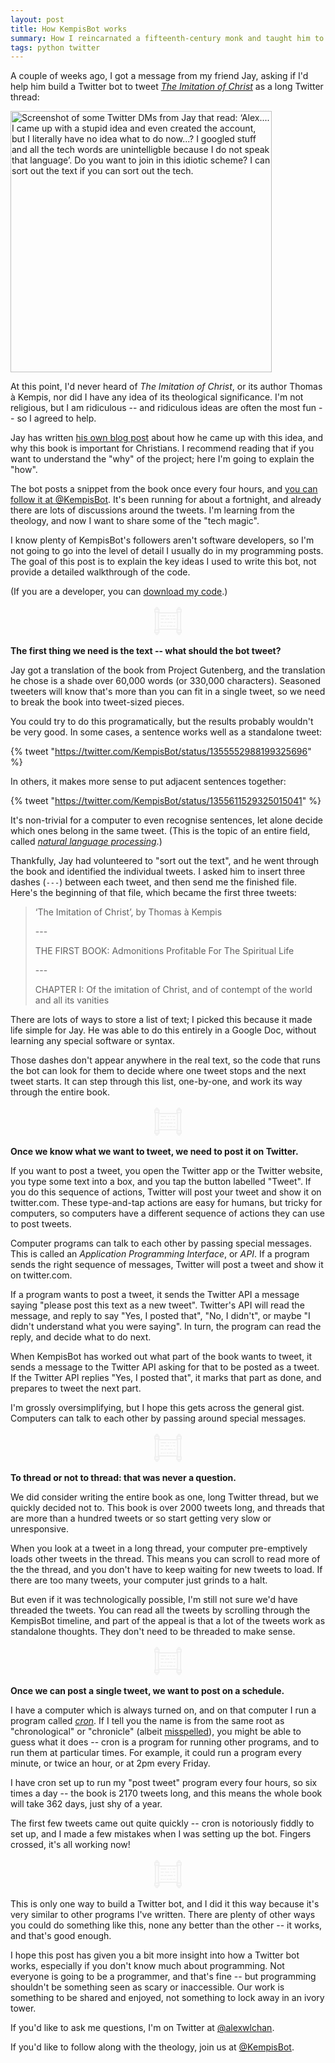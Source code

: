 ```yaml
---
layout: post
title: How KempisBot works
summary: How I reincarnated a fifteenth-century monk and taught him to use Twitter.
tags: python twitter
---
```


A couple of weeks ago, I got a message from my friend Jay, asking if I'd help him build a Twitter bot to tweet [*The Imitation of Christ*](https://en.wikipedia.org/wiki/The_Imitation_of_Christ) as a long Twitter thread:

<img src="/images/2021/messages_from_jay.png" style="width: 418px;" alt="Screenshot of some Twitter DMs from Jay that read: ‘Alex.... I came up with a stupid idea and even created the account, but I literally have no idea what to do now...? I googled stuff and all the tech words are unintelligble because I do not speak that language’. Do you want to join in this idiotic scheme? I can sort out the text if you can sort out the tech.">

At this point, I'd never heard of *The Imitation of Christ*, or its author Thomas à Kempis, nor did I have any idea of its theological significance.
I'm not religious, but I am ridiculous -- and ridiculous ideas are often the most fun -- so I agreed to help.

Jay has written [his own blog post](https://jayhulme.com/blog/kempisbot) about how he came up with this idea, and why this book is important for Christians.
I recommend reading that if you want to understand the "why" of the project; here I'm going to explain the "how".

The bot posts a snippet from the book once every four hours, and [you can follow it at @KempisBot](https://twitter.com/kempisbot).
It's been running for about a fortnight, and already there are lots of discussions around the tweets.
I'm learning from the theology, and now I want to share some of the "tech magic".

I know plenty of KempisBot's followers aren't software developers, so I'm not going to go into the level of detail I usually do in my programming posts.
The goal of this post is to explain the key ideas I used to write this bot, not provide a detailed walkthrough of the code.

(If you are a developer, you can [download my code](/files/2021/kempisbot.py).)

<center>
  <!-- https://thenounproject.com/search/?i=625542&q=scripture -->
  <svg xmlns="http://www.w3.org/2000/svg" xmlns:xlink="http://www.w3.org/1999/xlink" height="50px" width="50px" fill="#f0f0f0" version="1.1" x="0px" y="0px" viewBox="0 0 100 100" enable-background="new 0 0 100 100" xml:space="preserve">
    <path d="M72.474,67.777h-5.323c-0.829,0-1.5-0.672-1.5-1.5s0.671-1.5,1.5-1.5h5.323  c0.829,0,1.5,0.672,1.5,1.5S73.302,67.777,72.474,67.777z M62.938,67.777h-7.616c-0.829,0-1.5-0.672-1.5-1.5s0.671-1.5,1.5-1.5  h7.616c0.829,0,1.5,0.672,1.5,1.5S63.767,67.777,62.938,67.777z M50.814,67.777h-4.067c-0.829,0-1.5-0.672-1.5-1.5  s0.671-1.5,1.5-1.5h4.067c0.829,0,1.5,0.672,1.5,1.5S51.643,67.777,50.814,67.777z M41.72,67.777h-1.479c-0.829,0-1.5-0.672-1.5-1.5  s0.671-1.5,1.5-1.5h1.479c0.829,0,1.5,0.672,1.5,1.5S42.549,67.777,41.72,67.777z M36.252,67.777h-0.964c-0.829,0-1.5-0.672-1.5-1.5  s0.671-1.5,1.5-1.5h0.964c0.829,0,1.5,0.672,1.5,1.5S37.081,67.777,36.252,67.777z M31.371,67.777h-3.844  c-0.829,0-1.5-0.672-1.5-1.5s0.671-1.5,1.5-1.5h3.844c0.829,0,1.5,0.672,1.5,1.5S32.199,67.777,31.371,67.777z M72.474,55.771  h-2.366c-0.829,0-1.5-0.672-1.5-1.5s0.671-1.5,1.5-1.5h2.366c0.829,0,1.5,0.672,1.5,1.5S73.302,55.771,72.474,55.771z   M64.231,55.771H49.409c-0.829,0-1.5-0.672-1.5-1.5s0.671-1.5,1.5-1.5h14.822c0.829,0,1.5,0.672,1.5,1.5S65.06,55.771,64.231,55.771  z M44.532,55.771h-5.473c-0.829,0-1.5-0.672-1.5-1.5s0.671-1.5,1.5-1.5h5.473c0.829,0,1.5,0.672,1.5,1.5S45.36,55.771,44.532,55.771  z M34.478,55.771h-6.951c-0.829,0-1.5-0.672-1.5-1.5s0.671-1.5,1.5-1.5h6.951c0.829,0,1.5,0.672,1.5,1.5  S35.306,55.771,34.478,55.771z M72.474,44.907h-5.323c-0.829,0-1.5-0.672-1.5-1.5s0.671-1.5,1.5-1.5h5.323  c0.829,0,1.5,0.672,1.5,1.5S73.302,44.907,72.474,44.907z M62.124,44.907h-2.957c-0.829,0-1.5-0.672-1.5-1.5s0.671-1.5,1.5-1.5  h2.957c0.829,0,1.5,0.672,1.5,1.5S62.953,44.907,62.124,44.907z M53.323,44.907h-11.42c-0.829,0-1.5-0.672-1.5-1.5  s0.671-1.5,1.5-1.5h11.42c0.829,0,1.5,0.672,1.5,1.5S54.151,44.907,53.323,44.907z M35.618,44.907h-8.091  c-0.829,0-1.5-0.672-1.5-1.5s0.671-1.5,1.5-1.5h8.091c0.829,0,1.5,0.672,1.5,1.5S36.446,44.907,35.618,44.907z M72.474,35.188  h-7.393c-0.829,0-1.5-0.672-1.5-1.5s0.671-1.5,1.5-1.5h7.393c0.829,0,1.5,0.672,1.5,1.5S73.302,35.188,72.474,35.188z   M59.795,35.188h-2.698c-0.829,0-1.5-0.672-1.5-1.5s0.671-1.5,1.5-1.5h2.698c0.829,0,1.5,0.672,1.5,1.5S60.624,35.188,59.795,35.188  z M52.253,35.188h-1.957c-0.829,0-1.5-0.672-1.5-1.5s0.671-1.5,1.5-1.5h1.957c0.829,0,1.5,0.672,1.5,1.5  S53.082,35.188,52.253,35.188z M43.495,35.188H27.526c-0.829,0-1.5-0.672-1.5-1.5s0.671-1.5,1.5-1.5h15.968  c0.829,0,1.5,0.672,1.5,1.5S44.323,35.188,43.495,35.188z M85.521,94.883c-3.453,0-5.253-2.027-5.353-6.026h-1.289  c-1.104,0-2-0.896-2-2v-7.707c0-0.373,0.102-0.723,0.28-1.021H22.84c0.178,0.299,0.28,0.648,0.28,1.021v7.707c0,1.104-0.896,2-2,2  h-1.288c-0.022,1.843-0.357,6.026-5.355,6.026c-3.453,0-5.253-2.027-5.353-6.026H7.834c-1.104,0-2-0.896-2-2v-7.707  c0-1.043,0.799-1.9,1.818-1.992v-54.35c-1.02-0.092-1.818-0.949-1.818-1.992v-7.707c0-1.104,0.896-2,2-2h1.288  c0.026-1.86,0.389-5.991,5.355-5.991c3.443,0,5.242,2.015,5.352,5.991h1.292c1.104,0,2,0.896,2,2v7.707  c0,0.524-0.202,1.001-0.531,1.357h54.821c-0.33-0.356-0.531-0.833-0.531-1.357v-7.707c0-1.104,0.896-2,2-2h1.286  c0.026-1.86,0.389-5.991,5.355-5.991c3.443,0,5.242,2.015,5.352,5.991h1.293c1.104,0,2,0.896,2,2v7.707  c0,1.063-0.829,1.932-1.875,1.996v54.342c1.046,0.064,1.875,0.934,1.875,1.996v7.707c0,1.104-0.896,2-2,2h-1.29  C90.854,90.699,90.519,94.883,85.521,94.883z M84.167,88.856c0.035,2.026,0.393,2.026,1.354,2.026c0.961,0,1.319,0,1.354-2.026  H84.167z M13.123,88.856c0.035,2.026,0.393,2.026,1.354,2.026c0.961,0,1.319,0,1.354-2.026H13.123z M80.879,84.856h9.287v-3.707  h-9.287V84.856z M9.834,84.856h9.287v-3.707H9.834V84.856z M82.698,77.149h5.594V22.815h-5.594V77.149z M11.652,77.149h5.594V22.815  h-5.594V77.149z M21.246,74.128h57.452V26.173H21.246V74.128z M80.879,18.815h9.287v-3.707h-9.287V18.815z M9.834,18.815h9.287  v-3.707H9.834V18.815z M84.167,11.108h2.708c-0.039-1.991-0.398-1.991-1.354-1.991C84.565,9.117,84.206,9.117,84.167,11.108z   M13.124,11.108h2.708c-0.039-1.991-0.398-1.991-1.354-1.991C13.521,9.117,13.162,9.117,13.124,11.108z"/>
  </svg>
</center>

**The first thing we need is the text -- what should the bot tweet?**

Jay got a translation of the book from Project Gutenberg, and the translation he chose is a shade over 60,000 words (or 330,000 characters).
Seasoned tweeters will know that's more than you can fit in a single tweet, so we need to break the book into tweet-sized pieces.

You could try to do this programatically, but the results probably wouldn't be very good.
In some cases, a sentence works well as a standalone tweet:

{% tweet "https://twitter.com/KempisBot/status/1355552988199325696" %}

In others, it makes more sense to put adjacent sentences together:

{% tweet "https://twitter.com/KempisBot/status/1355611529325015041" %}

It's non-trivial for a computer to even recognise sentences, let alone decide which ones belong in the same tweet.
(This is the topic of an entire field, called [*natural language processing*](https://en.wikipedia.org/wiki/Natural_language_processing).)

Thankfully, Jay had volunteered to "sort out the text", and he went through the book and identified the individual tweets.
I asked him to insert three dashes (`---`) between each tweet, and then send me the finished file.
Here's the beginning of that file, which became the first three tweets:

> ‘The Imitation of Christ’, by Thomas à Kempis
>
> \-\-\-
>
> THE FIRST BOOK: Admonitions Profitable For The Spiritual Life
>
> \-\-\-
>
> CHAPTER I: Of the imitation of Christ, and of contempt of the world and all its vanities

There are lots of ways to store a list of text; I picked this because it made life simple for Jay.
He was able to do this entirely in a Google Doc, without learning any special software or syntax.

Those dashes don't appear anywhere in the real text, so the code that runs the bot can look for them to decide where one tweet stops and the next tweet starts.
It can step through this list, one-by-one, and work its way through the entire book.

<center>
  <!-- https://thenounproject.com/search/?i=625542&q=scripture -->
  <svg xmlns="http://www.w3.org/2000/svg" xmlns:xlink="http://www.w3.org/1999/xlink" height="50px" width="50px" fill="#f0f0f0" version="1.1" x="0px" y="0px" viewBox="0 0 100 100" enable-background="new 0 0 100 100" xml:space="preserve">
    <path d="M72.474,67.777h-5.323c-0.829,0-1.5-0.672-1.5-1.5s0.671-1.5,1.5-1.5h5.323  c0.829,0,1.5,0.672,1.5,1.5S73.302,67.777,72.474,67.777z M62.938,67.777h-7.616c-0.829,0-1.5-0.672-1.5-1.5s0.671-1.5,1.5-1.5  h7.616c0.829,0,1.5,0.672,1.5,1.5S63.767,67.777,62.938,67.777z M50.814,67.777h-4.067c-0.829,0-1.5-0.672-1.5-1.5  s0.671-1.5,1.5-1.5h4.067c0.829,0,1.5,0.672,1.5,1.5S51.643,67.777,50.814,67.777z M41.72,67.777h-1.479c-0.829,0-1.5-0.672-1.5-1.5  s0.671-1.5,1.5-1.5h1.479c0.829,0,1.5,0.672,1.5,1.5S42.549,67.777,41.72,67.777z M36.252,67.777h-0.964c-0.829,0-1.5-0.672-1.5-1.5  s0.671-1.5,1.5-1.5h0.964c0.829,0,1.5,0.672,1.5,1.5S37.081,67.777,36.252,67.777z M31.371,67.777h-3.844  c-0.829,0-1.5-0.672-1.5-1.5s0.671-1.5,1.5-1.5h3.844c0.829,0,1.5,0.672,1.5,1.5S32.199,67.777,31.371,67.777z M72.474,55.771  h-2.366c-0.829,0-1.5-0.672-1.5-1.5s0.671-1.5,1.5-1.5h2.366c0.829,0,1.5,0.672,1.5,1.5S73.302,55.771,72.474,55.771z   M64.231,55.771H49.409c-0.829,0-1.5-0.672-1.5-1.5s0.671-1.5,1.5-1.5h14.822c0.829,0,1.5,0.672,1.5,1.5S65.06,55.771,64.231,55.771  z M44.532,55.771h-5.473c-0.829,0-1.5-0.672-1.5-1.5s0.671-1.5,1.5-1.5h5.473c0.829,0,1.5,0.672,1.5,1.5S45.36,55.771,44.532,55.771  z M34.478,55.771h-6.951c-0.829,0-1.5-0.672-1.5-1.5s0.671-1.5,1.5-1.5h6.951c0.829,0,1.5,0.672,1.5,1.5  S35.306,55.771,34.478,55.771z M72.474,44.907h-5.323c-0.829,0-1.5-0.672-1.5-1.5s0.671-1.5,1.5-1.5h5.323  c0.829,0,1.5,0.672,1.5,1.5S73.302,44.907,72.474,44.907z M62.124,44.907h-2.957c-0.829,0-1.5-0.672-1.5-1.5s0.671-1.5,1.5-1.5  h2.957c0.829,0,1.5,0.672,1.5,1.5S62.953,44.907,62.124,44.907z M53.323,44.907h-11.42c-0.829,0-1.5-0.672-1.5-1.5  s0.671-1.5,1.5-1.5h11.42c0.829,0,1.5,0.672,1.5,1.5S54.151,44.907,53.323,44.907z M35.618,44.907h-8.091  c-0.829,0-1.5-0.672-1.5-1.5s0.671-1.5,1.5-1.5h8.091c0.829,0,1.5,0.672,1.5,1.5S36.446,44.907,35.618,44.907z M72.474,35.188  h-7.393c-0.829,0-1.5-0.672-1.5-1.5s0.671-1.5,1.5-1.5h7.393c0.829,0,1.5,0.672,1.5,1.5S73.302,35.188,72.474,35.188z   M59.795,35.188h-2.698c-0.829,0-1.5-0.672-1.5-1.5s0.671-1.5,1.5-1.5h2.698c0.829,0,1.5,0.672,1.5,1.5S60.624,35.188,59.795,35.188  z M52.253,35.188h-1.957c-0.829,0-1.5-0.672-1.5-1.5s0.671-1.5,1.5-1.5h1.957c0.829,0,1.5,0.672,1.5,1.5  S53.082,35.188,52.253,35.188z M43.495,35.188H27.526c-0.829,0-1.5-0.672-1.5-1.5s0.671-1.5,1.5-1.5h15.968  c0.829,0,1.5,0.672,1.5,1.5S44.323,35.188,43.495,35.188z M85.521,94.883c-3.453,0-5.253-2.027-5.353-6.026h-1.289  c-1.104,0-2-0.896-2-2v-7.707c0-0.373,0.102-0.723,0.28-1.021H22.84c0.178,0.299,0.28,0.648,0.28,1.021v7.707c0,1.104-0.896,2-2,2  h-1.288c-0.022,1.843-0.357,6.026-5.355,6.026c-3.453,0-5.253-2.027-5.353-6.026H7.834c-1.104,0-2-0.896-2-2v-7.707  c0-1.043,0.799-1.9,1.818-1.992v-54.35c-1.02-0.092-1.818-0.949-1.818-1.992v-7.707c0-1.104,0.896-2,2-2h1.288  c0.026-1.86,0.389-5.991,5.355-5.991c3.443,0,5.242,2.015,5.352,5.991h1.292c1.104,0,2,0.896,2,2v7.707  c0,0.524-0.202,1.001-0.531,1.357h54.821c-0.33-0.356-0.531-0.833-0.531-1.357v-7.707c0-1.104,0.896-2,2-2h1.286  c0.026-1.86,0.389-5.991,5.355-5.991c3.443,0,5.242,2.015,5.352,5.991h1.293c1.104,0,2,0.896,2,2v7.707  c0,1.063-0.829,1.932-1.875,1.996v54.342c1.046,0.064,1.875,0.934,1.875,1.996v7.707c0,1.104-0.896,2-2,2h-1.29  C90.854,90.699,90.519,94.883,85.521,94.883z M84.167,88.856c0.035,2.026,0.393,2.026,1.354,2.026c0.961,0,1.319,0,1.354-2.026  H84.167z M13.123,88.856c0.035,2.026,0.393,2.026,1.354,2.026c0.961,0,1.319,0,1.354-2.026H13.123z M80.879,84.856h9.287v-3.707  h-9.287V84.856z M9.834,84.856h9.287v-3.707H9.834V84.856z M82.698,77.149h5.594V22.815h-5.594V77.149z M11.652,77.149h5.594V22.815  h-5.594V77.149z M21.246,74.128h57.452V26.173H21.246V74.128z M80.879,18.815h9.287v-3.707h-9.287V18.815z M9.834,18.815h9.287  v-3.707H9.834V18.815z M84.167,11.108h2.708c-0.039-1.991-0.398-1.991-1.354-1.991C84.565,9.117,84.206,9.117,84.167,11.108z   M13.124,11.108h2.708c-0.039-1.991-0.398-1.991-1.354-1.991C13.521,9.117,13.162,9.117,13.124,11.108z"/>
  </svg>
</center>

**Once we know what we want to tweet, we need to post it on Twitter.**

If you want to post a tweet, you open the Twitter app or the Twitter website, you type some text into a box, and you tap the button labelled "Tweet".
If you do this sequence of actions, Twitter will post your tweet and show it on twitter.com.
These type-and-tap actions are easy for humans, but tricky for computers, so computers have a different sequence of actions they can use to post tweets.

Computer programs can talk to each other by passing special messages.
This is called an *Application Programming Interface*, or *API*.
If a program sends the right sequence of messages, Twitter will post a tweet and show it on twitter.com.

If a program wants to post a tweet, it sends the Twitter API a message saying "please post this text as a new tweet".
Twitter's API will read the message, and reply to say "Yes, I posted that", "No, I didn't", or maybe "I didn't understand what you were saying".
In turn, the program can read the reply, and decide what to do next.

When KempisBot has worked out what part of the book wants to tweet, it sends a message to the Twitter API asking for that to be posted as a tweet.
If the Twitter API replies "Yes, I posted that", it marks that part as done, and prepares to tweet the next part.

I'm grossly oversimplifying, but I hope this gets across the general gist.
Computers can talk to each other by passing around special messages.

<center>
  <!-- https://thenounproject.com/search/?i=625542&q=scripture -->
  <svg xmlns="http://www.w3.org/2000/svg" xmlns:xlink="http://www.w3.org/1999/xlink" height="50px" width="50px" fill="#f0f0f0" version="1.1" x="0px" y="0px" viewBox="0 0 100 100" enable-background="new 0 0 100 100" xml:space="preserve">
    <path d="M72.474,67.777h-5.323c-0.829,0-1.5-0.672-1.5-1.5s0.671-1.5,1.5-1.5h5.323  c0.829,0,1.5,0.672,1.5,1.5S73.302,67.777,72.474,67.777z M62.938,67.777h-7.616c-0.829,0-1.5-0.672-1.5-1.5s0.671-1.5,1.5-1.5  h7.616c0.829,0,1.5,0.672,1.5,1.5S63.767,67.777,62.938,67.777z M50.814,67.777h-4.067c-0.829,0-1.5-0.672-1.5-1.5  s0.671-1.5,1.5-1.5h4.067c0.829,0,1.5,0.672,1.5,1.5S51.643,67.777,50.814,67.777z M41.72,67.777h-1.479c-0.829,0-1.5-0.672-1.5-1.5  s0.671-1.5,1.5-1.5h1.479c0.829,0,1.5,0.672,1.5,1.5S42.549,67.777,41.72,67.777z M36.252,67.777h-0.964c-0.829,0-1.5-0.672-1.5-1.5  s0.671-1.5,1.5-1.5h0.964c0.829,0,1.5,0.672,1.5,1.5S37.081,67.777,36.252,67.777z M31.371,67.777h-3.844  c-0.829,0-1.5-0.672-1.5-1.5s0.671-1.5,1.5-1.5h3.844c0.829,0,1.5,0.672,1.5,1.5S32.199,67.777,31.371,67.777z M72.474,55.771  h-2.366c-0.829,0-1.5-0.672-1.5-1.5s0.671-1.5,1.5-1.5h2.366c0.829,0,1.5,0.672,1.5,1.5S73.302,55.771,72.474,55.771z   M64.231,55.771H49.409c-0.829,0-1.5-0.672-1.5-1.5s0.671-1.5,1.5-1.5h14.822c0.829,0,1.5,0.672,1.5,1.5S65.06,55.771,64.231,55.771  z M44.532,55.771h-5.473c-0.829,0-1.5-0.672-1.5-1.5s0.671-1.5,1.5-1.5h5.473c0.829,0,1.5,0.672,1.5,1.5S45.36,55.771,44.532,55.771  z M34.478,55.771h-6.951c-0.829,0-1.5-0.672-1.5-1.5s0.671-1.5,1.5-1.5h6.951c0.829,0,1.5,0.672,1.5,1.5  S35.306,55.771,34.478,55.771z M72.474,44.907h-5.323c-0.829,0-1.5-0.672-1.5-1.5s0.671-1.5,1.5-1.5h5.323  c0.829,0,1.5,0.672,1.5,1.5S73.302,44.907,72.474,44.907z M62.124,44.907h-2.957c-0.829,0-1.5-0.672-1.5-1.5s0.671-1.5,1.5-1.5  h2.957c0.829,0,1.5,0.672,1.5,1.5S62.953,44.907,62.124,44.907z M53.323,44.907h-11.42c-0.829,0-1.5-0.672-1.5-1.5  s0.671-1.5,1.5-1.5h11.42c0.829,0,1.5,0.672,1.5,1.5S54.151,44.907,53.323,44.907z M35.618,44.907h-8.091  c-0.829,0-1.5-0.672-1.5-1.5s0.671-1.5,1.5-1.5h8.091c0.829,0,1.5,0.672,1.5,1.5S36.446,44.907,35.618,44.907z M72.474,35.188  h-7.393c-0.829,0-1.5-0.672-1.5-1.5s0.671-1.5,1.5-1.5h7.393c0.829,0,1.5,0.672,1.5,1.5S73.302,35.188,72.474,35.188z   M59.795,35.188h-2.698c-0.829,0-1.5-0.672-1.5-1.5s0.671-1.5,1.5-1.5h2.698c0.829,0,1.5,0.672,1.5,1.5S60.624,35.188,59.795,35.188  z M52.253,35.188h-1.957c-0.829,0-1.5-0.672-1.5-1.5s0.671-1.5,1.5-1.5h1.957c0.829,0,1.5,0.672,1.5,1.5  S53.082,35.188,52.253,35.188z M43.495,35.188H27.526c-0.829,0-1.5-0.672-1.5-1.5s0.671-1.5,1.5-1.5h15.968  c0.829,0,1.5,0.672,1.5,1.5S44.323,35.188,43.495,35.188z M85.521,94.883c-3.453,0-5.253-2.027-5.353-6.026h-1.289  c-1.104,0-2-0.896-2-2v-7.707c0-0.373,0.102-0.723,0.28-1.021H22.84c0.178,0.299,0.28,0.648,0.28,1.021v7.707c0,1.104-0.896,2-2,2  h-1.288c-0.022,1.843-0.357,6.026-5.355,6.026c-3.453,0-5.253-2.027-5.353-6.026H7.834c-1.104,0-2-0.896-2-2v-7.707  c0-1.043,0.799-1.9,1.818-1.992v-54.35c-1.02-0.092-1.818-0.949-1.818-1.992v-7.707c0-1.104,0.896-2,2-2h1.288  c0.026-1.86,0.389-5.991,5.355-5.991c3.443,0,5.242,2.015,5.352,5.991h1.292c1.104,0,2,0.896,2,2v7.707  c0,0.524-0.202,1.001-0.531,1.357h54.821c-0.33-0.356-0.531-0.833-0.531-1.357v-7.707c0-1.104,0.896-2,2-2h1.286  c0.026-1.86,0.389-5.991,5.355-5.991c3.443,0,5.242,2.015,5.352,5.991h1.293c1.104,0,2,0.896,2,2v7.707  c0,1.063-0.829,1.932-1.875,1.996v54.342c1.046,0.064,1.875,0.934,1.875,1.996v7.707c0,1.104-0.896,2-2,2h-1.29  C90.854,90.699,90.519,94.883,85.521,94.883z M84.167,88.856c0.035,2.026,0.393,2.026,1.354,2.026c0.961,0,1.319,0,1.354-2.026  H84.167z M13.123,88.856c0.035,2.026,0.393,2.026,1.354,2.026c0.961,0,1.319,0,1.354-2.026H13.123z M80.879,84.856h9.287v-3.707  h-9.287V84.856z M9.834,84.856h9.287v-3.707H9.834V84.856z M82.698,77.149h5.594V22.815h-5.594V77.149z M11.652,77.149h5.594V22.815  h-5.594V77.149z M21.246,74.128h57.452V26.173H21.246V74.128z M80.879,18.815h9.287v-3.707h-9.287V18.815z M9.834,18.815h9.287  v-3.707H9.834V18.815z M84.167,11.108h2.708c-0.039-1.991-0.398-1.991-1.354-1.991C84.565,9.117,84.206,9.117,84.167,11.108z   M13.124,11.108h2.708c-0.039-1.991-0.398-1.991-1.354-1.991C13.521,9.117,13.162,9.117,13.124,11.108z"/>
  </svg>
</center>

**To thread or not to thread: that was never a question.**

We did consider writing the entire book as one, long Twitter thread, but we quickly decided not to.
This book is over 2000 tweets long, and threads that are more than a hundred tweets or so start getting very slow or unresponsive.

When you look at a tweet in a long thread, your computer pre-emptively loads other tweets in the thread.
This means you can scroll to read more of the the thread, and you don't have to keep waiting for new tweets to load.
If there are too many tweets, your computer just grinds to a halt.

But even if it was technologically possible, I'm still not sure we'd have threaded the tweets.
You can read all the tweets by scrolling through the KempisBot timeline, and part of the appeal is that a lot of the tweets work as standalone thoughts.
They don't need to be threaded to make sense.

<center>
  <!-- https://thenounproject.com/search/?i=625542&q=scripture -->
  <svg xmlns="http://www.w3.org/2000/svg" xmlns:xlink="http://www.w3.org/1999/xlink" height="50px" width="50px" fill="#f0f0f0" version="1.1" x="0px" y="0px" viewBox="0 0 100 100" enable-background="new 0 0 100 100" xml:space="preserve">
    <path d="M72.474,67.777h-5.323c-0.829,0-1.5-0.672-1.5-1.5s0.671-1.5,1.5-1.5h5.323  c0.829,0,1.5,0.672,1.5,1.5S73.302,67.777,72.474,67.777z M62.938,67.777h-7.616c-0.829,0-1.5-0.672-1.5-1.5s0.671-1.5,1.5-1.5  h7.616c0.829,0,1.5,0.672,1.5,1.5S63.767,67.777,62.938,67.777z M50.814,67.777h-4.067c-0.829,0-1.5-0.672-1.5-1.5  s0.671-1.5,1.5-1.5h4.067c0.829,0,1.5,0.672,1.5,1.5S51.643,67.777,50.814,67.777z M41.72,67.777h-1.479c-0.829,0-1.5-0.672-1.5-1.5  s0.671-1.5,1.5-1.5h1.479c0.829,0,1.5,0.672,1.5,1.5S42.549,67.777,41.72,67.777z M36.252,67.777h-0.964c-0.829,0-1.5-0.672-1.5-1.5  s0.671-1.5,1.5-1.5h0.964c0.829,0,1.5,0.672,1.5,1.5S37.081,67.777,36.252,67.777z M31.371,67.777h-3.844  c-0.829,0-1.5-0.672-1.5-1.5s0.671-1.5,1.5-1.5h3.844c0.829,0,1.5,0.672,1.5,1.5S32.199,67.777,31.371,67.777z M72.474,55.771  h-2.366c-0.829,0-1.5-0.672-1.5-1.5s0.671-1.5,1.5-1.5h2.366c0.829,0,1.5,0.672,1.5,1.5S73.302,55.771,72.474,55.771z   M64.231,55.771H49.409c-0.829,0-1.5-0.672-1.5-1.5s0.671-1.5,1.5-1.5h14.822c0.829,0,1.5,0.672,1.5,1.5S65.06,55.771,64.231,55.771  z M44.532,55.771h-5.473c-0.829,0-1.5-0.672-1.5-1.5s0.671-1.5,1.5-1.5h5.473c0.829,0,1.5,0.672,1.5,1.5S45.36,55.771,44.532,55.771  z M34.478,55.771h-6.951c-0.829,0-1.5-0.672-1.5-1.5s0.671-1.5,1.5-1.5h6.951c0.829,0,1.5,0.672,1.5,1.5  S35.306,55.771,34.478,55.771z M72.474,44.907h-5.323c-0.829,0-1.5-0.672-1.5-1.5s0.671-1.5,1.5-1.5h5.323  c0.829,0,1.5,0.672,1.5,1.5S73.302,44.907,72.474,44.907z M62.124,44.907h-2.957c-0.829,0-1.5-0.672-1.5-1.5s0.671-1.5,1.5-1.5  h2.957c0.829,0,1.5,0.672,1.5,1.5S62.953,44.907,62.124,44.907z M53.323,44.907h-11.42c-0.829,0-1.5-0.672-1.5-1.5  s0.671-1.5,1.5-1.5h11.42c0.829,0,1.5,0.672,1.5,1.5S54.151,44.907,53.323,44.907z M35.618,44.907h-8.091  c-0.829,0-1.5-0.672-1.5-1.5s0.671-1.5,1.5-1.5h8.091c0.829,0,1.5,0.672,1.5,1.5S36.446,44.907,35.618,44.907z M72.474,35.188  h-7.393c-0.829,0-1.5-0.672-1.5-1.5s0.671-1.5,1.5-1.5h7.393c0.829,0,1.5,0.672,1.5,1.5S73.302,35.188,72.474,35.188z   M59.795,35.188h-2.698c-0.829,0-1.5-0.672-1.5-1.5s0.671-1.5,1.5-1.5h2.698c0.829,0,1.5,0.672,1.5,1.5S60.624,35.188,59.795,35.188  z M52.253,35.188h-1.957c-0.829,0-1.5-0.672-1.5-1.5s0.671-1.5,1.5-1.5h1.957c0.829,0,1.5,0.672,1.5,1.5  S53.082,35.188,52.253,35.188z M43.495,35.188H27.526c-0.829,0-1.5-0.672-1.5-1.5s0.671-1.5,1.5-1.5h15.968  c0.829,0,1.5,0.672,1.5,1.5S44.323,35.188,43.495,35.188z M85.521,94.883c-3.453,0-5.253-2.027-5.353-6.026h-1.289  c-1.104,0-2-0.896-2-2v-7.707c0-0.373,0.102-0.723,0.28-1.021H22.84c0.178,0.299,0.28,0.648,0.28,1.021v7.707c0,1.104-0.896,2-2,2  h-1.288c-0.022,1.843-0.357,6.026-5.355,6.026c-3.453,0-5.253-2.027-5.353-6.026H7.834c-1.104,0-2-0.896-2-2v-7.707  c0-1.043,0.799-1.9,1.818-1.992v-54.35c-1.02-0.092-1.818-0.949-1.818-1.992v-7.707c0-1.104,0.896-2,2-2h1.288  c0.026-1.86,0.389-5.991,5.355-5.991c3.443,0,5.242,2.015,5.352,5.991h1.292c1.104,0,2,0.896,2,2v7.707  c0,0.524-0.202,1.001-0.531,1.357h54.821c-0.33-0.356-0.531-0.833-0.531-1.357v-7.707c0-1.104,0.896-2,2-2h1.286  c0.026-1.86,0.389-5.991,5.355-5.991c3.443,0,5.242,2.015,5.352,5.991h1.293c1.104,0,2,0.896,2,2v7.707  c0,1.063-0.829,1.932-1.875,1.996v54.342c1.046,0.064,1.875,0.934,1.875,1.996v7.707c0,1.104-0.896,2-2,2h-1.29  C90.854,90.699,90.519,94.883,85.521,94.883z M84.167,88.856c0.035,2.026,0.393,2.026,1.354,2.026c0.961,0,1.319,0,1.354-2.026  H84.167z M13.123,88.856c0.035,2.026,0.393,2.026,1.354,2.026c0.961,0,1.319,0,1.354-2.026H13.123z M80.879,84.856h9.287v-3.707  h-9.287V84.856z M9.834,84.856h9.287v-3.707H9.834V84.856z M82.698,77.149h5.594V22.815h-5.594V77.149z M11.652,77.149h5.594V22.815  h-5.594V77.149z M21.246,74.128h57.452V26.173H21.246V74.128z M80.879,18.815h9.287v-3.707h-9.287V18.815z M9.834,18.815h9.287  v-3.707H9.834V18.815z M84.167,11.108h2.708c-0.039-1.991-0.398-1.991-1.354-1.991C84.565,9.117,84.206,9.117,84.167,11.108z   M13.124,11.108h2.708c-0.039-1.991-0.398-1.991-1.354-1.991C13.521,9.117,13.162,9.117,13.124,11.108z"/>
  </svg>
</center>

**Once we can post a single tweet, we want to post on a schedule.**

I have a computer which is always turned on, and on that computer I run a program called [*cron*](https://en.wikipedia.org/wiki/Cron).
If I tell you the name is from the same root as "chronological" or "chronicle" (albeit [misspelled](https://www.quora.com/What-is-the-etymology-of-cron/answer/Kah-Seng-Tay)), you might be able to guess what it does -- cron is a program for running other programs, and to run them at particular times.
For example, it could run a program every minute, or twice an hour, or at 2pm every Friday.

I have cron set up to run my "post tweet" program every four hours, so six times a day -- the book is 2170 tweets long, and this means the whole book will take 362 days, just shy of a year.

The first few tweets came out quite quickly -- cron is notoriously fiddly to set up, and I made a few mistakes when I was setting up the bot.
Fingers crossed, it's all working now!

<center>
  <!-- https://thenounproject.com/search/?i=625542&q=scripture -->
  <svg xmlns="http://www.w3.org/2000/svg" xmlns:xlink="http://www.w3.org/1999/xlink" height="50px" width="50px" fill="#f0f0f0" version="1.1" x="0px" y="0px" viewBox="0 0 100 100" enable-background="new 0 0 100 100" xml:space="preserve">
    <path d="M72.474,67.777h-5.323c-0.829,0-1.5-0.672-1.5-1.5s0.671-1.5,1.5-1.5h5.323  c0.829,0,1.5,0.672,1.5,1.5S73.302,67.777,72.474,67.777z M62.938,67.777h-7.616c-0.829,0-1.5-0.672-1.5-1.5s0.671-1.5,1.5-1.5  h7.616c0.829,0,1.5,0.672,1.5,1.5S63.767,67.777,62.938,67.777z M50.814,67.777h-4.067c-0.829,0-1.5-0.672-1.5-1.5  s0.671-1.5,1.5-1.5h4.067c0.829,0,1.5,0.672,1.5,1.5S51.643,67.777,50.814,67.777z M41.72,67.777h-1.479c-0.829,0-1.5-0.672-1.5-1.5  s0.671-1.5,1.5-1.5h1.479c0.829,0,1.5,0.672,1.5,1.5S42.549,67.777,41.72,67.777z M36.252,67.777h-0.964c-0.829,0-1.5-0.672-1.5-1.5  s0.671-1.5,1.5-1.5h0.964c0.829,0,1.5,0.672,1.5,1.5S37.081,67.777,36.252,67.777z M31.371,67.777h-3.844  c-0.829,0-1.5-0.672-1.5-1.5s0.671-1.5,1.5-1.5h3.844c0.829,0,1.5,0.672,1.5,1.5S32.199,67.777,31.371,67.777z M72.474,55.771  h-2.366c-0.829,0-1.5-0.672-1.5-1.5s0.671-1.5,1.5-1.5h2.366c0.829,0,1.5,0.672,1.5,1.5S73.302,55.771,72.474,55.771z   M64.231,55.771H49.409c-0.829,0-1.5-0.672-1.5-1.5s0.671-1.5,1.5-1.5h14.822c0.829,0,1.5,0.672,1.5,1.5S65.06,55.771,64.231,55.771  z M44.532,55.771h-5.473c-0.829,0-1.5-0.672-1.5-1.5s0.671-1.5,1.5-1.5h5.473c0.829,0,1.5,0.672,1.5,1.5S45.36,55.771,44.532,55.771  z M34.478,55.771h-6.951c-0.829,0-1.5-0.672-1.5-1.5s0.671-1.5,1.5-1.5h6.951c0.829,0,1.5,0.672,1.5,1.5  S35.306,55.771,34.478,55.771z M72.474,44.907h-5.323c-0.829,0-1.5-0.672-1.5-1.5s0.671-1.5,1.5-1.5h5.323  c0.829,0,1.5,0.672,1.5,1.5S73.302,44.907,72.474,44.907z M62.124,44.907h-2.957c-0.829,0-1.5-0.672-1.5-1.5s0.671-1.5,1.5-1.5  h2.957c0.829,0,1.5,0.672,1.5,1.5S62.953,44.907,62.124,44.907z M53.323,44.907h-11.42c-0.829,0-1.5-0.672-1.5-1.5  s0.671-1.5,1.5-1.5h11.42c0.829,0,1.5,0.672,1.5,1.5S54.151,44.907,53.323,44.907z M35.618,44.907h-8.091  c-0.829,0-1.5-0.672-1.5-1.5s0.671-1.5,1.5-1.5h8.091c0.829,0,1.5,0.672,1.5,1.5S36.446,44.907,35.618,44.907z M72.474,35.188  h-7.393c-0.829,0-1.5-0.672-1.5-1.5s0.671-1.5,1.5-1.5h7.393c0.829,0,1.5,0.672,1.5,1.5S73.302,35.188,72.474,35.188z   M59.795,35.188h-2.698c-0.829,0-1.5-0.672-1.5-1.5s0.671-1.5,1.5-1.5h2.698c0.829,0,1.5,0.672,1.5,1.5S60.624,35.188,59.795,35.188  z M52.253,35.188h-1.957c-0.829,0-1.5-0.672-1.5-1.5s0.671-1.5,1.5-1.5h1.957c0.829,0,1.5,0.672,1.5,1.5  S53.082,35.188,52.253,35.188z M43.495,35.188H27.526c-0.829,0-1.5-0.672-1.5-1.5s0.671-1.5,1.5-1.5h15.968  c0.829,0,1.5,0.672,1.5,1.5S44.323,35.188,43.495,35.188z M85.521,94.883c-3.453,0-5.253-2.027-5.353-6.026h-1.289  c-1.104,0-2-0.896-2-2v-7.707c0-0.373,0.102-0.723,0.28-1.021H22.84c0.178,0.299,0.28,0.648,0.28,1.021v7.707c0,1.104-0.896,2-2,2  h-1.288c-0.022,1.843-0.357,6.026-5.355,6.026c-3.453,0-5.253-2.027-5.353-6.026H7.834c-1.104,0-2-0.896-2-2v-7.707  c0-1.043,0.799-1.9,1.818-1.992v-54.35c-1.02-0.092-1.818-0.949-1.818-1.992v-7.707c0-1.104,0.896-2,2-2h1.288  c0.026-1.86,0.389-5.991,5.355-5.991c3.443,0,5.242,2.015,5.352,5.991h1.292c1.104,0,2,0.896,2,2v7.707  c0,0.524-0.202,1.001-0.531,1.357h54.821c-0.33-0.356-0.531-0.833-0.531-1.357v-7.707c0-1.104,0.896-2,2-2h1.286  c0.026-1.86,0.389-5.991,5.355-5.991c3.443,0,5.242,2.015,5.352,5.991h1.293c1.104,0,2,0.896,2,2v7.707  c0,1.063-0.829,1.932-1.875,1.996v54.342c1.046,0.064,1.875,0.934,1.875,1.996v7.707c0,1.104-0.896,2-2,2h-1.29  C90.854,90.699,90.519,94.883,85.521,94.883z M84.167,88.856c0.035,2.026,0.393,2.026,1.354,2.026c0.961,0,1.319,0,1.354-2.026  H84.167z M13.123,88.856c0.035,2.026,0.393,2.026,1.354,2.026c0.961,0,1.319,0,1.354-2.026H13.123z M80.879,84.856h9.287v-3.707  h-9.287V84.856z M9.834,84.856h9.287v-3.707H9.834V84.856z M82.698,77.149h5.594V22.815h-5.594V77.149z M11.652,77.149h5.594V22.815  h-5.594V77.149z M21.246,74.128h57.452V26.173H21.246V74.128z M80.879,18.815h9.287v-3.707h-9.287V18.815z M9.834,18.815h9.287  v-3.707H9.834V18.815z M84.167,11.108h2.708c-0.039-1.991-0.398-1.991-1.354-1.991C84.565,9.117,84.206,9.117,84.167,11.108z   M13.124,11.108h2.708c-0.039-1.991-0.398-1.991-1.354-1.991C13.521,9.117,13.162,9.117,13.124,11.108z"/>
  </svg>
</center>

This is only one way to build a Twitter bot, and I did it this way because it's very similar to other programs I've written.
There are plenty of other ways you could do something like this, none any better than the other -- it works, and that's good enough.

I hope this post has given you a bit more insight into how a Twitter bot works, especially if you don't know much about programming.
Not everyone is going to be a programmer, and that's fine -- but programming shouldn't be something seen as scary or inaccessible.
Our work is something to be shared and enjoyed, not something to lock away in an ivory tower.

If you'd like to ask me questions, I'm on Twitter at [@alexwlchan](https://twitter.com/alexwlchan).

If you'd like to follow along with the theology, join us at [@KempisBot](https://twitter.com/KempisBot).
